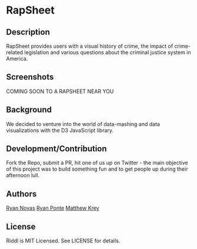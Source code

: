 # RapSheet 

## Description

RapSheet provides users with a visual history of crime, the impact of crime-related legislation and various questions about the criminal justice system in America. 

## Screenshots

COMING SOON TO A RAPSHEET NEAR YOU 

## Background

We decided to venture into the world of data-mashing and data visualizations with the D3 JavaScript library. 

## Development/Contribution

Fork the Repo, submit a PR, hit one of us up on Twitter - the main objective of this project was to build something fun and to get people up during their afternoon lull. 


## Authors

[Ryan Novas](http://web0715.students.flatironschool.com/students/ryan_novas.html)
[Ryan Ponte](http://web0715.students.flatironschool.com/students/ryan_ponte.html)
[Matthew Krey](http://web0715.students.flatironschool.com/students/matt_krey.html)

## License

Riddl is MIT Licensed. See LICENSE for details.
